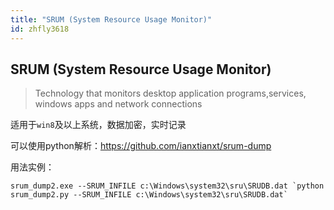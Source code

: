 ```yaml
---
title: "SRUM (System Resource Usage Monitor)"
id: zhfly3618
---
```


## SRUM (System Resource Usage Monitor)

> Technology that monitors desktop application programs,services, windows apps and network connections

适用于`win8`及以上系统，数据加密，实时记录

可以使用python解析：https://github.com/ianxtianxt/srum-dump

用法实例：

```
srum_dump2.exe --SRUM_INFILE c:\Windows\system32\sru\SRUDB.dat `python srum_dump2.py --SRUM_INFILE c:\Windows\system32\sru\SRUDB.dat` 
```